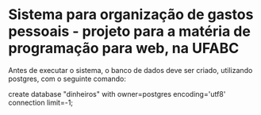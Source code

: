 # Sistema para organização de gastos pessoais - projeto para a matéria de programação para web, na UFABC

Antes de executar o sistema, o banco de dados deve ser criado, utilizando postgres, com o seguinte comando:

create database "dinheiros" with owner=postgres encoding='utf8' connection limit=-1; 
